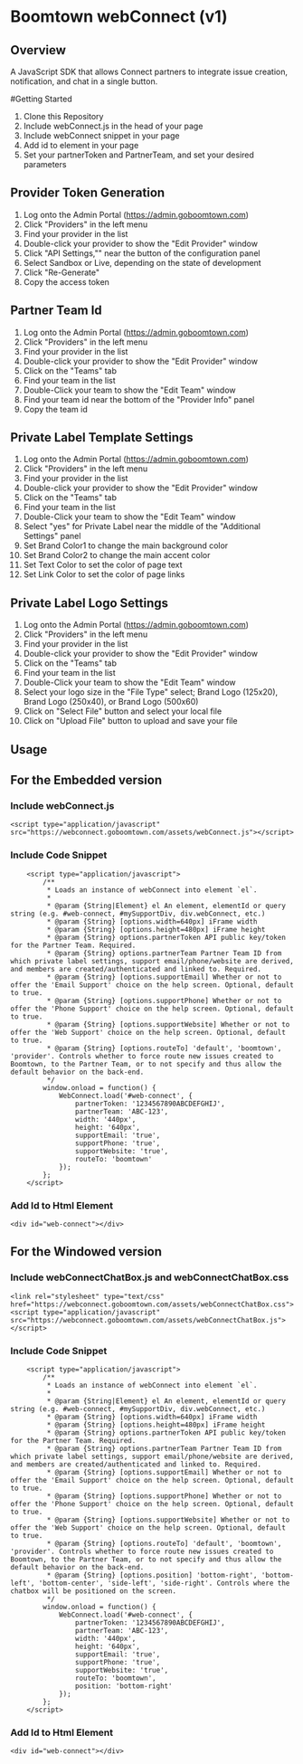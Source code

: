 # Boomtown webConnect (v1)

## Overview
A JavaScript SDK that allows Connect partners to integrate issue creation, notification, and chat in a single button.

#Getting Started
1. Clone this Repository
2. Include webConnect.js in the head of your page
3. Include webConnect snippet in your page
4. Add id to element in your page
4. Set your partnerToken and PartnerTeam, and set your desired parameters

## Provider Token Generation
1. Log onto the Admin Portal (https://admin.goboomtown.com)
2. Click "Providers" in the left menu
3. Find your provider in the list
4. Double-click your provider to show the "Edit Provider" window
5. Click "API Settings,"" near the button of the configuration panel
6. Select Sandbox or Live, depending on the state of development
7. Click "Re-Generate"
8. Copy the access token

## Partner Team Id
1. Log onto the Admin Portal (https://admin.goboomtown.com)
2. Click "Providers" in the left menu
3. Find your provider in the list
4. Double-click your provider to show the "Edit Provider" window
5. Click on the "Teams" tab
6. Find your team in the list
7. Double-Click your team to show the "Edit Team" window
8. Find your team id near the bottom of the "Provider Info" panel
9. Copy the team id

## Private Label Template Settings
1. Log onto the Admin Portal (https://admin.goboomtown.com)
2. Click "Providers" in the left menu
3. Find your provider in the list
4. Double-click your provider to show the "Edit Provider" window
5. Click on the "Teams" tab
6. Find your team in the list
7. Double-Click your team to show the "Edit Team" window
8. Select "yes" for Private Label near the middle of the "Additional Settings" panel
9. Set Brand Color1 to change the main background color
10. Set Brand Color2 to change the main accent color
11. Set Text Color to set the color of page text
12. Set Link Color to set the color of page links

## Private Label Logo Settings
1. Log onto the Admin Portal (https://admin.goboomtown.com)
2. Click "Providers" in the left menu
3. Find your provider in the list
4. Double-click your provider to show the "Edit Provider" window
5. Click on the "Teams" tab
6. Find your team in the list
7. Double-Click your team to show the "Edit Team" window
8. Select your logo size in the "File Type" select; Brand Logo (125x20), Brand Logo (250x40), or Brand Logo (500x60)
9. Click on "Select File" button and select your local file
10. Click on "Upload File" button to upload and save your file

## Usage

## For the Embedded version
### Include webConnect.js
```
<script type="application/javascript" src="https://webconnect.goboomtown.com/assets/webConnect.js"></script>
```
### Include Code Snippet
```
    <script type="application/javascript">
        /**
         * Loads an instance of webConnect into element `el`.
         *
         * @param {String|Element} el An element, elementId or query string (e.g. #web-connect, #mySupportDiv, div.webConnect, etc.)
         * @param {String} [options.width=640px] iFrame width
         * @param {String} [options.height=480px] iFrame height
         * @param {String} options.partnerToken API public key/token for the Partner Team. Required.
         * @param {String} options.partnerTeam Partner Team ID from which private label settings, support email/phone/website are derived, and members are created/authenticated and linked to. Required.
         * @param {String} [options.supportEmail] Whether or not to offer the 'Email Support' choice on the help screen. Optional, default to true.
         * @param {String} [options.supportPhone] Whether or not to offer the 'Phone Support' choice on the help screen. Optional, default to true.
         * @param {String} [options.supportWebsite] Whether or not to offer the 'Web Support' choice on the help screen. Optional, default to true.
         * @param {String} [options.routeTo] 'default', 'boomtown', 'provider'. Controls whether to force route new issues created to Boomtown, to the Partner Team, or to not specify and thus allow the default behavior on the back-end.
         */
        window.onload = function() {
            WebConnect.load('#web-connect', {
                partnerToken: '1234567890ABCDEFGHIJ',
                partnerTeam: 'ABC-123',
                width: '440px',
                height: '640px',
                supportEmail: 'true',
                supportPhone: 'true',
                supportWebsite: 'true',
                routeTo: 'boomtown'
            });
        };
    </script>
```
### Add Id to Html Element
```
<div id="web-connect"></div>
```

## For the Windowed version
### Include webConnectChatBox.js and webConnectChatBox.css
```
<link rel="stylesheet" type="text/css" href="https://webconnect.goboomtown.com/assets/webConnectChatBox.css">
<script type="application/javascript" src="https://webconnect.goboomtown.com/assets/webConnectChatBox.js"></script>
```
### Include Code Snippet
```
    <script type="application/javascript">
        /**
         * Loads an instance of webConnect into element `el`.
         *
         * @param {String|Element} el An element, elementId or query string (e.g. #web-connect, #mySupportDiv, div.webConnect, etc.)
         * @param {String} [options.width=640px] iFrame width
         * @param {String} [options.height=480px] iFrame height
         * @param {String} options.partnerToken API public key/token for the Partner Team. Required.
         * @param {String} options.partnerTeam Partner Team ID from which private label settings, support email/phone/website are derived, and members are created/authenticated and linked to. Required.
         * @param {String} [options.supportEmail] Whether or not to offer the 'Email Support' choice on the help screen. Optional, default to true.
         * @param {String} [options.supportPhone] Whether or not to offer the 'Phone Support' choice on the help screen. Optional, default to true.
         * @param {String} [options.supportWebsite] Whether or not to offer the 'Web Support' choice on the help screen. Optional, default to true.
         * @param {String} [options.routeTo] 'default', 'boomtown', 'provider'. Controls whether to force route new issues created to Boomtown, to the Partner Team, or to not specify and thus allow the default behavior on the back-end.
         * @param {String} [options.position] 'bottom-right', 'bottom-left', 'bottom-center', 'side-left', 'side-right'. Controls where the chatbox will be positioned on the screen.
         */
        window.onload = function() {
            WebConnect.load('#web-connect', {
                partnerToken: '1234567890ABCDEFGHIJ',
                partnerTeam: 'ABC-123',
                width: '440px',
                height: '640px',
                supportEmail: 'true',
                supportPhone: 'true',
                supportWebsite: 'true',
                routeTo: 'boomtown',
                position: 'bottom-right'
            });
        };
    </script>
```
### Add Id to Html Element
```
<div id="web-connect"></div>
```

